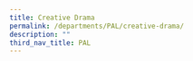 ```yaml
---
title: Creative Drama
permalink: /departments/PAL/creative-drama/
description: ""
third_nav_title: PAL
---
```

